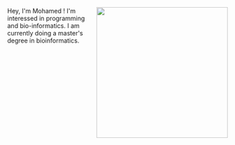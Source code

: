 <img style="float: right;" src="https://media.tenor.com/dHk-LfzHrtwAAAAi/linux-computer.gif" width="300">
Hey, I'm Mohamed !
I'm interessed in programming and bio-informatics. 
I am currently doing a master's degree in bioinformatics.
